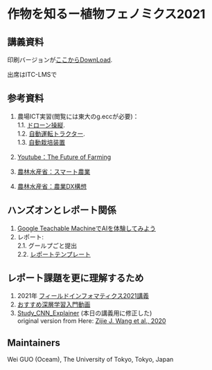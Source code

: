 # 作物を知るー植物フェノミクス2021

## 講義資料
印刷バージョンが[ここからDownLoad](https://drive.google.com/file/d//view?usp=sharing).   

出席はITC-LMSで
<!--  Zoomのチャット（私宛）で　お名前＋学籍番号 -->
[](確認する必要がある)


## 参考資料

1. 農場ICT実習(閲覧には東大のg.eccが必要)：  
1.1. [ドローン操縦](https://drive.google.com/file/d/1Rr_kQlzftkZPBkfwtJG94_XM1U-XR3IN/view?usp=sharing).  
1.2. [自動運転トラクター](https://drive.google.com/file/d/1ZrmZ8kOACi6lOEawJNVvAmmid0gdRKga/view?usp=sharing).  
1.3. [自動栽培装置](https://drive.google.com/file/d/1N9zkdta4HKdE265Wfu7c_vI2tnhiSIdN/view?usp=sharing)

2. [Youtube：The Future of Farming](https://youtu.be/Qmla9NLFBvU)  
3. [農林水産省：スマート農業](https://www.maff.go.jp/j/kanbo/smart/)
4. [農林水産省：農業DX構想](https://www.maff.go.jp/j/press/kanbo/joho/210325.html)

## ハンズオンとレポート関係
1. [Google Teachable MachineでAIを体験してみよう](https://teachablemachine.withgoogle.com/)
2. レポート:  
2.1. グールプごと提出  
2.2. [レポートテンプレート](https://drive.google.com/file/d/1I4izPmT5CRkz15JaD62JzBIjX7vSrGDD/view?usp=sharing)

## レポート課題を更に理解するため
1. 2021年 [フィールドインフォマティクス2021講義](https://github.com/oceam/FieldInfomatics-Lecture-2021)
2. [おすすめ深層学習入門動画](https://youtu.be/W92VcivhoBs)
3. [Study_CNN_Explainer](https://utokyo-fieldphenomics-lab.github.io/Study_CNN_Explainer/) (本日の講義用に修正した)  
original version from Here: [Zijie J. Wang et al., 2020](https://github.com/poloclub/cnn-explainer)  

## Maintainers
Wei GUO (Oceam), 
The University of Tokyo, Tokyo, Japan

